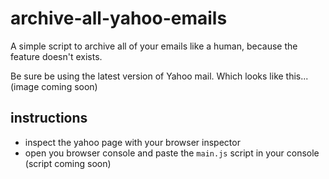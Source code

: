# archive-all-yahoo-emails
A simple script to archive all of your emails like a human, because the feature doesn't exists.

Be sure be using the latest version of Yahoo mail. Which looks like this...
(image coming soon)

## instructions

- inspect the yahoo page with your browser inspector
- open you browser console and paste the `main.js` script in your console (script coming soon)
